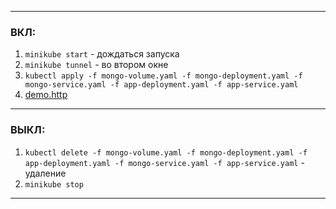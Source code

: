 ***

### ВКЛ:

1. `minikube start` - дождаться запуска
2. `minikube tunnel` - во втором окне
3. `kubectl apply -f mongo-volume.yaml -f mongo-deployment.yaml -f mongo-service.yaml -f app-deployment.yaml -f app-service.yaml`
4. [demo.http](src/main/resources/http/demo.http)

***

### ВЫКЛ:

1. `kubectl delete -f mongo-volume.yaml -f mongo-deployment.yaml -f app-deployment.yaml -f mongo-service.yaml -f app-service.yaml` -
   удаление
2. `minikube stop`

***
